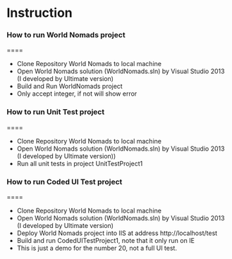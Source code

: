 # Instruction

### How to run World Nomads project
====
- Clone Repository World Nomads to local machine
- Open World Nomads solution (WorldNomads.sln) by Visual Studio 2013 (I developed by Ultimate version)
- Build and Run WorldNomads project
- Only accept integer, if not will show error

### How to run Unit Test project
====
- Clone Repository World Nomads to local machine
- Open World Nomads solution (WorldNomads.sln) by Visual Studio 2013 (I developed by Ultimate version))
- Run all unit tests in project UnitTestProject1

### How to run Coded UI Test project
====
- Clone Repository World Nomads to local machine
- Open World Nomads solution (WorldNomads.sln) by Visual Studio 2013 (I developed by Ultimate version)
- Deploy World Nomads project into IIS at address http://localhost/test
- Build and run CodedUITestProject1, note that it only run on IE
- This is just a demo for the number 20, not a full UI test.